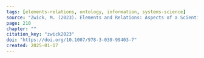 ```yaml
---
tags: [elements-relations, ontology, information, systems-science]
source: "Zwick, M. (2023). Elements and Relations: Aspects of a Scientific Metaphysics (Vol. 35). Springer International Publishing."
page: 210
chapter: ""
citation_key: "zwick2023"
doi: "https://doi.org/10.1007/978-3-030-99403-7"
created: 2025-01-17
---
```



